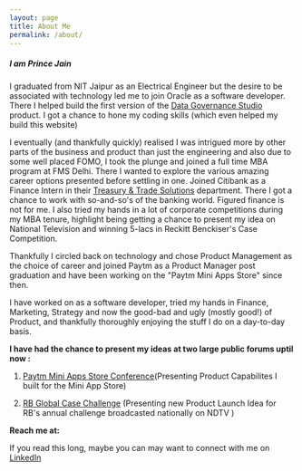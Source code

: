 ```yaml
---
layout: page
title: About Me
permalink: /about/
---
```


##### I am Prince Jain

I graduated from NIT Jaipur as an Electrical Engineer but the desire to be associated with technology led me to join Oracle as a software developer. There I helped build the first version of the [Data Governance Studio](http://www.oracle.com/us/industries/financial-services/ds-ofs-dgrr-3714726.pdf) product. I got a chance to hone my coding skills (which even helped my build this website)

I eventually (and thankfully quickly) realised I was intrigued more by other parts of the business and product than just the engineering and also due to some well placed FOMO, I took the plunge and joined a full time MBA program at FMS Delhi.
There I wanted to explore the various amazing career options presented before settling in one.
Joined Citibank as a Finance Intern in their [Treasury & Trade Solutions](https://www.citibank.com/tts]department) department. There I got a chance to work with so-and-so's of the banking world. Figured finance is not for me.
I also tried my hands in a lot of corporate competitions during my MBA tenure, highlight being getting a chance to present my idea on National Television and winning 5-lacs in Reckitt Benckiser's Case Competition.

Thankfully I circled back on technology and chose Product Management as the choice of career and joined Paytm as a Product Manager post graduation and have been working on the "Paytm Mini Apps Store" since then.

I have worked on as a software developer, tried my hands in Finance, Marketing, Strategy and now the good-bad and ugly (mostly good!) of Product, and thankfully thoroughly enjoying the stuff I do on a day-to-day basis.

**I have had the chance to present my ideas at two large public forums uptil now :**

1. [Paytm Mini Apps Store Conference](https://www.youtube.com/watch?v=nuK7Ct59Vyk&t=3161s)(Presenting Product Capabilites I built for the Mini App Store)

1. [RB Global Case Challenge](https://www.youtube.com/watch?v=180lua2YSTI&t=502s) (Presenting new Product Launch Idea for RB's annual challenge broadcasted nationally on NDTV )

**Reach me at:**

If you read this long, maybe you can may want to connect with me on [LinkedIn](https://in.linkedin.com/in/princejain17)
